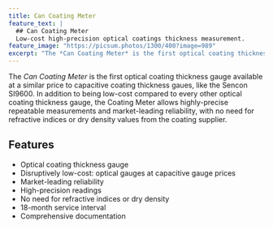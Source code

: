 ```yaml
---
title: Can Coating Meter
feature_text: |
  ## Can Coating Meter
  Low-cost high-precision optical coatings thickness measurement.
feature_image: "https://picsum.photos/1300/400?image=989"
excerpt: "The *Can Coating Meter* is the first optical coating thickness gauge available at a similar price to capacitive coating thickness gaues, like the Sencon SI9600. In addition to being low-cost compared to every other optical coating thickness gauge, the Coating Meter allows highly-precise repeatable measurements and market-leading reliability, with no need for refractive indices or dry density values from the coating supplier."
---
```


The *Can Coating Meter* is the first optical coating thickness gauge available at a similar price to capacitive coating thickness gaues, like the Sencon SI9600. In addition to being low-cost compared to every other optical coating thickness gauge, the Coating Meter allows highly-precise repeatable measurements and market-leading reliability, with no need for refractive indices or dry density values from the coating supplier.

## Features

- Optical coating thickness gauge
- Disruptively low-cost: optical gauges at capacitive gauge prices
- Market-leading reliability
- High-precision readings
- No need for refractive indices or dry density
- 18-month service interval
- Comprehensive documentation
